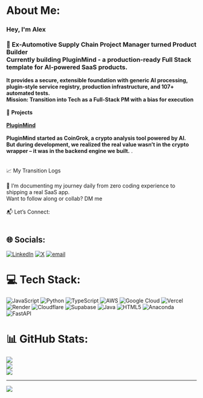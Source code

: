 #  About Me:
### Hey, I'm Alex <br><br>🔧 Ex-Automotive Supply Chain Project Manager turned Product Builder<br>Currently building PluginMind - a production-ready Full Stack template for AI-powered SaaS products.
**It provides a secure, extensible foundation with generic AI processing, plugin-style service registry, production infrastructure, and 107+ automated tests.**<br>**Mission: Transition into Tech as a Full-Stack PM with a bias for execution**<br><br>🔭 **Projects**<br><br>**[PluginMind](https://github.com/GhostRobo-MAG/PluginMind)**<br><br> **PluginMind started as **CoinGrok**, a crypto analysis tool powered by AI.**  
**But during development, we realized the real value wasn’t in the crypto wrapper – it was in the **backend engine** we built.**
.<br>    <br><br>📈 My Transition Logs<br><br>🧠 I’m documenting my journey daily from zero coding experience to shipping a real SaaS app.<br>Want to follow along or collab? DM me<br><br>📬 Let’s Connect:<br><br> 


## 🌐 Socials:
[![LinkedIn](https://img.shields.io/badge/LinkedIn-%230077B5.svg?logo=linkedin&logoColor=white)](https://linkedin.com/in/https://www.linkedin.com/in/alexandru-g-mihai/) [![X](https://img.shields.io/badge/X-black.svg?logo=X&logoColor=white)](https://x.com/https://x.com/alexghimself) [![email](https://img.shields.io/badge/Email-D14836?logo=gmail&logoColor=white)](mailto:mihai.gl.alexandru@gmail.com) 

# 💻 Tech Stack:
![JavaScript](https://img.shields.io/badge/javascript-%23323330.svg?style=for-the-badge&logo=javascript&logoColor=%23F7DF1E) ![Python](https://img.shields.io/badge/python-3670A0?style=for-the-badge&logo=python&logoColor=ffdd54) ![TypeScript](https://img.shields.io/badge/typescript-%23007ACC.svg?style=for-the-badge&logo=typescript&logoColor=white) ![AWS](https://img.shields.io/badge/AWS-%23FF9900.svg?style=for-the-badge&logo=amazon-aws&logoColor=white) ![Google Cloud](https://img.shields.io/badge/GoogleCloud-%234285F4.svg?style=for-the-badge&logo=google-cloud&logoColor=white) ![Vercel](https://img.shields.io/badge/vercel-%23000000.svg?style=for-the-badge&logo=vercel&logoColor=white) ![Render](https://img.shields.io/badge/Render-%46E3B7.svg?style=for-the-badge&logo=render&logoColor=white) ![Cloudflare](https://img.shields.io/badge/Cloudflare-F38020?style=for-the-badge&logo=Cloudflare&logoColor=white) ![Supabase](https://img.shields.io/badge/Supabase-3ECF8E?style=for-the-badge&logo=supabase&logoColor=white) ![Java](https://img.shields.io/badge/java-%23ED8B00.svg?style=for-the-badge&logo=openjdk&logoColor=white) ![HTML5](https://img.shields.io/badge/html5-%23E34F26.svg?style=for-the-badge&logo=html5&logoColor=white) ![Anaconda](https://img.shields.io/badge/Anaconda-%2344A833.svg?style=for-the-badge&logo=anaconda&logoColor=white) ![FastAPI](https://img.shields.io/badge/FastAPI-005571?style=for-the-badge&logo=fastapi) 
# 📊 GitHub Stats:
![](https://github-readme-stats.vercel.app/api?username=GhostRobo-MAG&theme=neon&hide_border=false&include_all_commits=false&count_private=false)<br/>
![](https://nirzak-streak-stats.vercel.app/?user=GhostRobo-MAG&theme=neon&hide_border=false)<br/>
![](https://github-readme-stats.vercel.app/api/top-langs/?username=GhostRobo-MAG&theme=neon&hide_border=false&include_all_commits=false&count_private=false&layout=compact)

---
[![](https://visitcount.itsvg.in/api?id=GhostRobo-MAG&icon=0&color=0)](https://visitcount.itsvg.in)

<!-- Proudly created with GPRM ( https://gprm.itsvg.in ) -->
